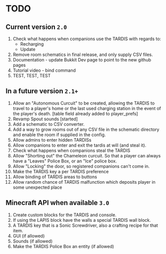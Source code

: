 # TODO
## Current version `2.0`
1. Check what happens when companions use the TARDIS with regards to:
   - Recharging
   - Update
2. Remove room schematics in final release, and only supply CSV files.
3. Documentation - update Bukkit Dev page to point to the new github pages
4. Tutorial video - bind command
5. TEST, TEST, TEST

## In a future version `2.1+`
1. Allow an "Autonomous Curcuit" to be created, allowing the TARDIS to travel to a player's home or the last used charging station in the event of the player's death. [table field already added to player_prefs]
2. Revamp Spout sounds [started]
3. Add a schematic to CSV converter.
4. Add a way to grow rooms out of any CSV file in the schematic directory and enable the room if supplied in the config.
5. Allow admins to enter hidden TARDISs
6. Allow companions to enter and exit the tardis at will (and steal it).
7. Check what happens when companions steal the TARDIS
8. Allow "Shorting out" the Chameleon curcuit. So that a player can always have a "Leaves" Police Box, or an "Ice" police box.
9. Allow "Locking" the door, so registered companions can't come in.
10. Make the TARDIS key a per TARDIS preference
11. Allow binding of TARDIS areas to buttons
12. Allow random chance of TARDIS malfunction which deposits player in some unexpected place

## Minecraft API when available `3.0`
1. Create custom blocks for the TARDIS and console.
2. If using the LAPIS block have the walls a special TARDIS wall block.
3. A TARDIS key that is a Sonic Screwdriver, also a crafting recipe for that item.
4. GUI (if allowed)
5. Sounds (if allowed)
6. Make the TARDIS Police Box an entity (if allowed)
